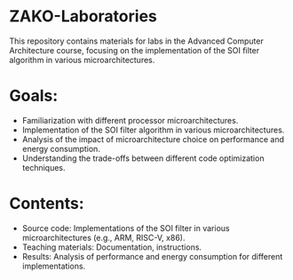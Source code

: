 # ZAKO-Laboratories
This repository contains materials for labs in the Advanced Computer Architecture course, focusing on the implementation of the SOI filter algorithm in various microarchitectures.

# Goals:
- Familiarization with different processor microarchitectures.
- Implementation of the SOI filter algorithm in various microarchitectures.
- Analysis of the impact of microarchitecture choice on performance and energy consumption.
- Understanding the trade-offs between different code optimization techniques.

# Contents:
- Source code: Implementations of the SOI filter in various microarchitectures (e.g., ARM, RISC-V, x86).
- Teaching materials: Documentation, instructions.
- Results: Analysis of performance and energy consumption for different implementations.

